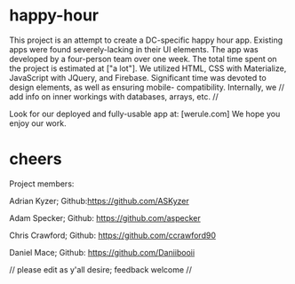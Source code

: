 # happy-hour
This project is an attempt to create a DC-specific happy hour app.
Existing apps were found severely-lacking in their UI elements.
The app was developed by a four-person team over one week.
The total time spent on the project is estimated at ["a lot"].
We utilized HTML, CSS with Materialize, JavaScript with JQuery, and Firebase.
Significant time was devoted to design elements, as well as ensuring mobile-
compatibility.
Internally, we // add info on inner workings with databases, arrays, etc. //

Look for our deployed and fully-usable app at: [werule.com]
We hope you enjoy our work.
# cheers

Project members:

Adrian Kyzer; Github:https://github.com/ASKyzer

Adam Specker; Github: https://github.com/aspecker

Chris Crawford; Github: https://github.com/ccrawford90

Daniel Mace; Github: https://github.com/Daniibooii

// please edit as y'all desire; feedback welcome //
